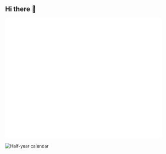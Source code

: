 ## Hi there 👋

![Metrics](/github-metrics.svg)

![Half-year calendar](/metrics.plugin.isocalendar.svg.svg)

